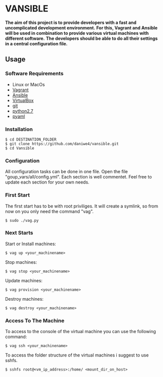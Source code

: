 
# VANSIBLE
**The aim of this project is to provide developers with a fast and uncomplicated development environment.**
**For this, Vagrant and Ansible will be used in combination to provide various virtual machines with different software.**
**The developers should be able to do all their settings in a central configuration file.**

## Usage
### Software Requirements
* Linux or MacOs
* [Vagrant]
* [Ansible]
* [VirtualBox]
* [git]
* [python2.7]
* [pyaml]

### Installation
```
$ cd DESTINATION_FOLDER
$ git clone https://github.com/daniwe4/vansible.git
$ cd Vansible
```
### Configuration
All configuration tasks can be done in one file. Open the file "goup_vars/all/config.yml".
Each section is well commentet. Feel free to update each section for your own needs.

### First Start
The first start has to be with root priviliges. It will create a symlink, so from now on you only need the command "vag".
```
$ sudo ./vag.py
```

### Next Starts
Start or Install machines:
```
$ vag up <your_machinename>
```
Stop machines:
````
$ vag stop <your_machinename>
````
Update machines:
````
$ vag provision <your_machinename>
````
Destroy machines:
````
$ vag destroy <your_machinename>
````

### Access To The Machine

To access to the console of the virtual machine you can use the following command:
````
$ vag ssh <your_machinename>
````
To access the folder structure of the virtual machines i suggest to use sshfs.
````
$ sshfs root@<vm_ip_address>:/home/ <mount_dir_on_host>
````

[//]: # (These are reference links used in the body of this note and get stripped out when the markdown processor does its job. There is no need to format nicely because it shouldn't be seen. Thanks SO - http://stackoverflow.com/questions/4823468/store-comments-in-markdown-syntax)

   [Vagrant]: <https://www.vagrantup.com/>
   [Ansible]: <https://www.ansible.com/>
   [VirtualBox]: <https://www.virtualbox.org/>
   [git]: <https://git-scm.com/>
   [python2.7]: <https://www.python.org/downloads/release/python-2713/>
   [pyaml]: <https://pypi.python.org/pypi/pyaml#installation>
